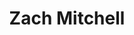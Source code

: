 ---
avatar: /images/people/zmitchell.jpg
avatar_small: /images/people/zmitchell_small.jpg
bio: null
homepage: null
instagram: null
linkedin: null
title: Zach Mitchell
twitter: null
type: guest
username: zmitchell
youtube: null
---